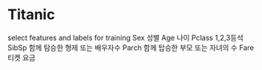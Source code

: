 # Titanic

select features and labels for training
Sex 성별
Age 나이
Pclass 1,2,3등석
SibSp 함께 탐승한 형제 또는 배우자수
Parch 함께 탑승한 부모 또는 자녀의 수
Fare 티켓 요금
